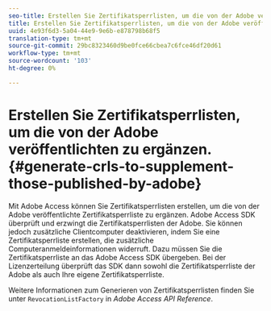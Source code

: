 ```yaml
---
seo-title: Erstellen Sie Zertifikatsperrlisten, um die von der Adobe veröffentlichten zu ergänzen.
title: Erstellen Sie Zertifikatsperrlisten, um die von der Adobe veröffentlichten zu ergänzen.
uuid: 4e93f6d3-5a04-44e9-9e6b-e878798b68f5
translation-type: tm+mt
source-git-commit: 29bc8323460d9be0fce66cbea7c6fce46df20d61
workflow-type: tm+mt
source-wordcount: '103'
ht-degree: 0%

---
```



# Erstellen Sie Zertifikatsperrlisten, um die von der Adobe veröffentlichten zu ergänzen.{#generate-crls-to-supplement-those-published-by-adobe}

Mit Adobe Access können Sie Zertifikatsperrlisten erstellen, um die von der Adobe veröffentlichte Zertifikatsperrliste zu ergänzen. Adobe Access SDK überprüft und erzwingt die Zertifikatsperrlisten der Adobe. Sie können jedoch zusätzliche Clientcomputer deaktivieren, indem Sie eine Zertifikatsperrliste erstellen, die zusätzliche Computeranmeldeinformationen widerruft. Dazu müssen Sie die Zertifikatsperrliste an das Adobe Access SDK übergeben. Bei der Lizenzerteilung überprüft das SDK dann sowohl die Zertifikatsperrliste der Adobe als auch Ihre eigene Zertifikatsperrliste.

Weitere Informationen zum Generieren von Zertifikatsperrlisten finden Sie unter `RevocationListFactory` in *Adobe Access API Reference*.
